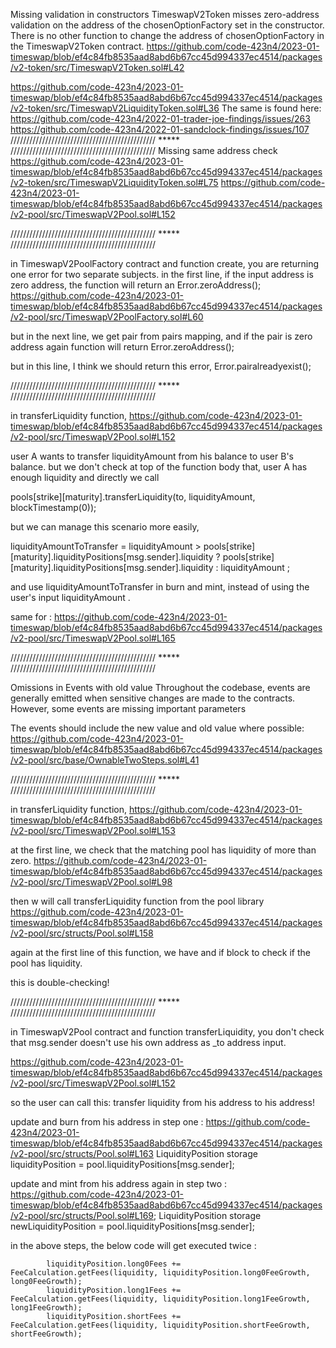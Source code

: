 Missing validation in constructors
TimeswapV2Token misses zero-address validation on the address of the chosenOptionFactory set in the constructor.
There is no other function to change the address of chosenOptionFactory in the TimeswapV2Token contract.
https://github.com/code-423n4/2023-01-timeswap/blob/ef4c84fb8535aad8abd6b67cc45d994337ec4514/packages/v2-token/src/TimeswapV2Token.sol#L42

https://github.com/code-423n4/2023-01-timeswap/blob/ef4c84fb8535aad8abd6b67cc45d994337ec4514/packages/v2-token/src/TimeswapV2LiquidityToken.sol#L36
The same is found here:
https://github.com/code-423n4/2022-01-trader-joe-findings/issues/263
https://github.com/code-423n4/2022-01-sandclock-findings/issues/107
////////////////////////////////////////////// ***** //////////////////////////////////////////////
Missing same address check
https://github.com/code-423n4/2023-01-timeswap/blob/ef4c84fb8535aad8abd6b67cc45d994337ec4514/packages/v2-token/src/TimeswapV2LiquidityToken.sol#L75
https://github.com/code-423n4/2023-01-timeswap/blob/ef4c84fb8535aad8abd6b67cc45d994337ec4514/packages/v2-pool/src/TimeswapV2Pool.sol#L152

////////////////////////////////////////////// ***** //////////////////////////////////////////////

in TimeswapV2PoolFactory contract and function create, you are returning one error for two separate subjects. 
in the first line, if the input address is zero address, the function will return an Error.zeroAddress();
https://github.com/code-423n4/2023-01-timeswap/blob/ef4c84fb8535aad8abd6b67cc45d994337ec4514/packages/v2-pool/src/TimeswapV2PoolFactory.sol#L60

but in the next line, we get pair from pairs mapping, and if the pair is zero address again function will return Error.zeroAddress();

but in this line, I think we should return this error, Error.pairalreadyexist();

////////////////////////////////////////////// ***** //////////////////////////////////////////////

in transferLiquidity function,
https://github.com/code-423n4/2023-01-timeswap/blob/ef4c84fb8535aad8abd6b67cc45d994337ec4514/packages/v2-pool/src/TimeswapV2Pool.sol#L152

user A wants to transfer liquidityAmount from his balance to user B's balance. but we don't check at top of the function body that, user A has enough liquidity and directly we call 

pools[strike][maturity].transferLiquidity(to, liquidityAmount, blockTimestamp(0));

but we can manage this scenario more easily,

liquidityAmountToTransfer = 
liquidityAmount > pools[strike][maturity].liquidityPositions[msg.sender].liquidity ? pools[strike][maturity].liquidityPositions[msg.sender].liquidity : liquidityAmount ;

and use liquidityAmountToTransfer in burn and mint, instead of using the user's input liquidityAmount .

same for :
https://github.com/code-423n4/2023-01-timeswap/blob/ef4c84fb8535aad8abd6b67cc45d994337ec4514/packages/v2-pool/src/TimeswapV2Pool.sol#L165

////////////////////////////////////////////// ***** //////////////////////////////////////////////

Omissions in Events with old value
Throughout the codebase, events are generally emitted when sensitive changes are made to the contracts. However, some events are missing important parameters

The events should include the new value and old value where possible:
https://github.com/code-423n4/2023-01-timeswap/blob/ef4c84fb8535aad8abd6b67cc45d994337ec4514/packages/v2-pool/src/base/OwnableTwoSteps.sol#L41

////////////////////////////////////////////// ***** //////////////////////////////////////////////

in transferLiquidity function,
https://github.com/code-423n4/2023-01-timeswap/blob/ef4c84fb8535aad8abd6b67cc45d994337ec4514/packages/v2-pool/src/TimeswapV2Pool.sol#L153

at the first line, we check that the matching pool has liquidity of more than zero.
https://github.com/code-423n4/2023-01-timeswap/blob/ef4c84fb8535aad8abd6b67cc45d994337ec4514/packages/v2-pool/src/TimeswapV2Pool.sol#L98

then w will call transferLiquidity function from the pool library
https://github.com/code-423n4/2023-01-timeswap/blob/ef4c84fb8535aad8abd6b67cc45d994337ec4514/packages/v2-pool/src/structs/Pool.sol#L158

again at the first line of this function, we have and if block to check if the pool has liquidity.

this is double-checking!

////////////////////////////////////////////// ***** //////////////////////////////////////////////

in TimeswapV2Pool contract and function transferLiquidity, you don't check that msg.sender doesn't use his own address as _to address input. 

https://github.com/code-423n4/2023-01-timeswap/blob/ef4c84fb8535aad8abd6b67cc45d994337ec4514/packages/v2-pool/src/TimeswapV2Pool.sol#L152

so the user can call this: transfer liquidity from his address to his address! 

update and burn from his address in step one :
https://github.com/code-423n4/2023-01-timeswap/blob/ef4c84fb8535aad8abd6b67cc45d994337ec4514/packages/v2-pool/src/structs/Pool.sol#L163
LiquidityPosition storage liquidityPosition = pool.liquidityPositions[msg.sender];

update and mint from his address again in step two :
https://github.com/code-423n4/2023-01-timeswap/blob/ef4c84fb8535aad8abd6b67cc45d994337ec4514/packages/v2-pool/src/structs/Pool.sol#L169;
LiquidityPosition storage newLiquidityPosition = pool.liquidityPositions[msg.sender];

in the above steps, the below code will get executed twice :

            liquidityPosition.long0Fees += FeeCalculation.getFees(liquidity, liquidityPosition.long0FeeGrowth, long0FeeGrowth);
            liquidityPosition.long1Fees += FeeCalculation.getFees(liquidity, liquidityPosition.long1FeeGrowth, long1FeeGrowth);
            liquidityPosition.shortFees += FeeCalculation.getFees(liquidity, liquidityPosition.shortFeeGrowth, shortFeeGrowth);